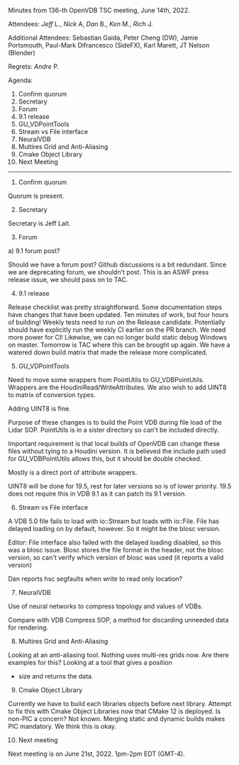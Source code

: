 Minutes from 136-th OpenVDB TSC meeting, June 14th, 2022.

Attendees: *Jeff* L., *Nick* A, *Dan* B., *Ken* M., *Rich* J.

Additional Attendees: Sebastian Gaida, Peter Cheng (DW), Jamie
Portsmouth, Paul-Mark Difrancesco (SideFX), Karl Marett, JT Nelson
(Blender)

Regrets: *Andre* P.

Agenda:

1) Confirm quorum
2) Secretary
3) Forum
4) 9.1 release
5) GU_VDPointTools
6) Stream vs File interface
7) NeuralVDB
8) Multires Grid and Anti-Aliasing
9) Cmake Object Library
10) Next Meeting

--------------------

1) Confirm quorum

Quorum is present.

2) Secretary

Secretary is Jeff Lait.

3) Forum

a) 9.1 forum post?

Should we have a forum post?  Github discussions is a bit redundant.  Since we are deprecating forum, we shouldn't post.  This is an ASWF press release issue, we should pass on to TAC.

4) 9.1 release

Release checklist was pretty straightforward. Some documentation steps have
changes that have been updated.   Ten minutes of work, but four hours
of building!  Weekly tests need to run on the Release candidate.
Potentially should have explicitly run the weekly CI earlier on the PR
branch.  We need more power for CI!  Likewise, we can no longer build
static debug Windows on master.  Tomorrow is TAC where this can be
brought up again.  We have a watered down build matrix that made the
release more complicated.

5) GU_VDPointTools

Need to move some wrappers from PointUtils to GU_VDBPointUtils.
Wrappers are the HoudiniRead/WriteAttributes.  We also wish to add
UINT8 to matrix of conversion types.  

Adding UINT8 is fine.  

Purpose of these changes is to build the Point VDB during file load of
the Lidar SOP.  PointUtils is in a sister directory so can't be
included directly.

Important requirement is that local builds of OpenVDB can change these
files without tying to a Houdini version.  It is believed the include
path used for GU_VDBPointUtils allows this, but it should be double
checked.

Mostly is a direct port of attribute wrappers.

UINT8 will be done for 19.5, rest for later versions so is of lower
priority.  19.5 does not require this in VDB 9.1 as it can patch its
9.1 version.

6) Stream vs File interface

A VDB 5.0 file fails to load with io::Stream but loads with io::File.
File has delayed loading on by default, however.  So it might be the
blosc version.  

Editor: File interface also failed with the delayed loading disabled,
so this was a blosc issue.  Blosc stores the file format in the
header, not the blosc version, so can't verify which version of blosc
was used (it reports a valid version)

Dan reports hsc segfaults when write to read only location?

7) NeuralVDB

Use of neural networks to compress topology and values of VDBs.  

Compare with VDB Compress SOP, a method for discarding unneeded data
for rendering.

8) Multires Grid and Anti-Aliasing

Looking at an anti-aliasing tool.  Nothing uses multi-res grids now.
Are there examples for this?  Looking at a tool that gives a position
+ size and returns the data.

9) Cmake Object Library

Currently we have to build each libraries objects before next library.
Attempt to fix this with Cmake Object Libraries now that CMake 12 is
deployed.   Is non-PIC a concern?  Not known.  Merging static and dynamic
builds makes PIC mandatory.  We think this is okay.

10) Next meeting

Next meeting is on June 21st, 2022. 1pm-2pm EDT (GMT-4).

